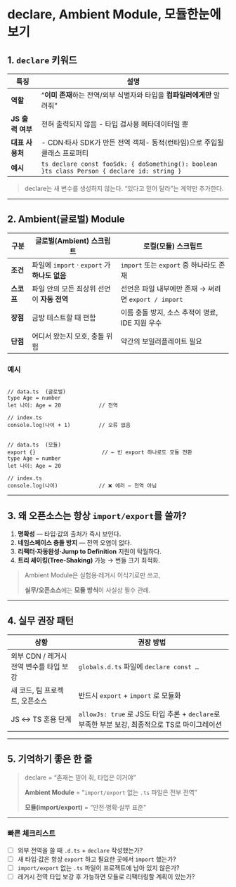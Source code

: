 declare, Ambient Module, 모듈한눈에 보기
===

## 1. `declare` 키워드

| 특징 | 설명 |
| --- | --- |
| **역할** | “**이미 존재**하는 전역/외부 식별자와 타입을 **컴파일러에게만** 알려줘” |
| **JS 출력 여부** | 전혀 출력되지 않음 - 타입 검사용 메타데이터일 뿐 |
| **대표 사용처** | - CDN·타사 SDK가 만든 전역 객체- 동적(런타임)으로 주입될 클래스 프로퍼티 |
| **예시** | `ts declare const fooSdk: { doSomething(): boolean }ts class Person { declare id: string }` |

> declare는 새 변수를 생성하지 않는다. “있다고 믿어 달라”는 계약만 추가한다.
> 

---

## 2. Ambient(글로벌) Module

| 구분 | 글로벌(Ambient) 스크립트 | 로컬(모듈) 스크립트 |
| --- | --- | --- |
| **조건** | 파일에 `import` · `export` 가 **하나도 없음** | `import` 또는 `export` 중 하나라도 존재 |
| **스코프** | 파일 안의 모든 최상위 선언이 **자동 전역** | 선언은 파일 내부에만 존재 → 써려면 `export / import` |
| **장점** | 금방 테스트할 때 편함 | 이름 충돌 방지, 소스 추적이 명료, IDE 지원 우수 |
| **단점** | 어디서 왔는지 모호, 충돌 위험 | 약간의 보일러플레이트 필요 |

### 예시

```tsx

// data.ts  (글로벌)
type Age = number
let 나이: Age = 20            // 전역

// index.ts
console.log(나이 + 1)         // 오류 없음

```

```tsx

// data.ts  (모듈)
export {}                     // ← 빈 export 하나로도 모듈 전환
type Age = number
let 나이: Age = 20

// index.ts
console.log(나이)             // ❌ 에러 — 전역 아님

```

---

## 3. 왜 오픈소스는 항상 `import/export`를 쓸까?

1. **명확성** — 타입·값의 출처가 즉시 보인다.
2. **네임스페이스 충돌 방지** — 전역 오염이 없다.
3. **리팩터·자동완성·Jump to Definition** 지원이 탁월하다.
4. **트리 셰이킹(Tree-Shaking)** 가능 → 번들 크기 최적화.

> Ambient Module은 실험용·레거시 이식기로만 쓰고,
> 
> 
> **실무/오픈소스**에는 **모듈 방식**이 사실상 필수 관례.
> 

---

## 4. 실무 권장 패턴

| 상황 | 권장 방법 |
| --- | --- |
| 외부 CDN / 레거시 전역 변수를 타입 보강 | `globals.d.ts` 파일에 `declare const …` |
| 새 코드, 팀 프로젝트, 오픈소스 | 반드시 `export` + `import` 로 모듈화 |
| JS ↔ TS 혼용 단계 | `allowJs: true` 로 JS도 타입 추론 + `declare`로 부족한 부분 보강, 최종적으로 TS로 마이그레이션 |

---

## 5. 기억하기 좋은 한 줄

> declare = “존재는 믿어 줘, 타입은 이거야”
> 
> 
> **Ambient Module** = “`import/export` 없는 `.ts` 파일은 전부 전역”
> 
> **모듈(import/export)** = “안전·명확·실무 표준”
> 

---

### 빠른 체크리스트

- [ ]  외부 전역을 쓸 때 `.d.ts` + `declare` 작성했는가?
- [ ]  새 타입·값은 항상 `export` 하고 필요한 곳에서 `import` 했는가?
- [ ]  `import/export` 없는 `.ts` 파일이 프로젝트에 남아 있지 않은가?
- [ ]  레거시 전역 타입 보강 후 가능하면 모듈로 리팩터링할 계획이 있는가?